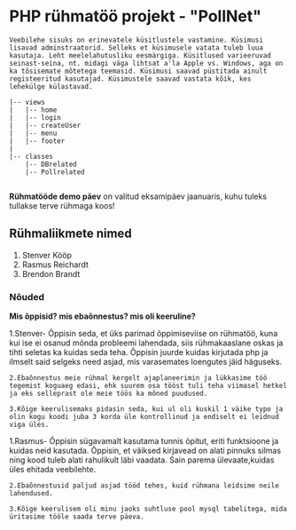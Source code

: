 # PHP rühmatöö projekt - "PollNet"
	Veebilehe sisuks on erinevatele küsitlustele vastamine. Küsimusi lisavad adminstraatorid. Selleks et küsimusele vatata tuleb luua kasutaja. Leht meelelahutusliku eesmärgiga. Küsitlused varieeruvad seinast-seina, nt. midagi väga lihtsat a'la Apple vs. Windows, aga on ka tõsisemate mõtetega teemasid. Küsimusi saavad püstitada ainult registeeritud kasutajad. Küsimustele saavad vastata kõik, kes lehekülge külastavad.    

```
|-- views
|   |-- home
|   |-- login
|   |-- createUser
|   |-- menu
|   |-- footer
|   
|-- classes
    |-- DBrelated
    |-- Pollrelated
	
```
**Rühmatööde demo päev** on valitud eksamipäev jaanuaris, kuhu tuleks tullakse terve rühmaga koos!

## Rühmaliikmete nimed
1. Stenver Kööp
1. Rasmus Reichardt
1. Brendon Brandt

### Nõuded

 **Mis õppisid? mis ebaõnnestus? mis oli keeruline?**
 
 1.Stenver-
	Õppisin seda, et üks parimad õppimiseviise on rühmatöö, kuna kui ise ei osanud mõnda probleemi lahendada, siis rühmakaaslane oskas ja tihti seletas ka kuidas seda teha. Õppisin juurde kuidas kirjutada php ja ilmselt said selgeks need asjad, mis varasemates loengutes jäid häguseks.
	
	2.Ebaõnnestus meie rühmal kergelt ajaplaneerimin ja lükkasime töö tegemist koguaeg edasi, ehk suurem osa tööst tuli teha viimasel hetkel ja eks selleprast ole meie töös ka mõned puudused. 
	
	3.Kõige keerulisemaks pidasin seda, kui ul oli kuskil 1 väike typo ja olin kogu koodi juba 3 korda üle kontrollinud ja endiselt ei leidnud viga üles. 
	
1.Rasmus-
	Õppisin sügavamalt kasutama tunnis õpitut, eriti funktsioone ja kuidas neid kasutada. Õppisin, et väiksed kirjavead on alati pinnuks silmas ning kood tuleb alati rahulikult läbi vaadata. Sain parema ülevaate,kuidas üles ehitada veebilehte. 
	
	2.Ebaõnnestusid paljud asjad tööd tehes, kuid rühmana leidsime neile lahendused. 
	
	3.Kõige keerulisem oli minu jaoks suhtluse pool mysql tabelitega, mida üritasime tööle saada terve päeva.
	